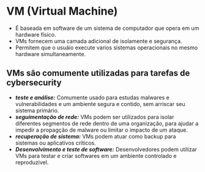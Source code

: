 # VM (Virtual Machine)
  - É baseada em software de um sistema de computador que opera em um hardware físico.
  - VMs fornecem uma camada adicional de isolamente e segurança.
  - Permitem que o usuáio execute varios sistemas operacionais no mesmo hardware simultaneamente.

## VMs são comumente utilizadas para tarefas de cybersecurity
  - ***teste e análise:*** Comumente usado para estudas malwares e vulnerabilidades e um ambiente segura e contido, sem arriscar seu sistema primário.
  - ***seguimentação de rede:*** VMs podem ser utilizados para isolar diferentes segmentos de rede dentro de uma organização, para ajudar a impedir a propagção de malware ou limitar o impacto de um ataque. 
  - ***recuperação de sistema:*** VMs podem atuar como backup para sistemas ou aplicativos críticos. 
  - ***Desenvolvimento e teste de software:*** Desenvolvedores podem utilizar VMs para testar e criar softwares em um ambiente controlado e reproduzivel.
